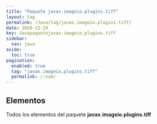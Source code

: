 ```yaml
---
title: "Paquete javax.imageio.plugins.tiff"
layout: tag
permalink: /Java/tag/javax.imageio.plugins.tiff/
date: 2020-12-29
key: Javapaquetejavax.imageio.plugins.tiff
sidebar: 
  nav: java
aside: 
  toc: true
pagination: 
  enabled: true
  tag: "javax.imageio.plugins.tiff"
  permalink: /:num/
---
```


<h2>Elementos</h2>
Todos los elementos del paquete <strong>javax.imageio.plugins.tiff</strong>
